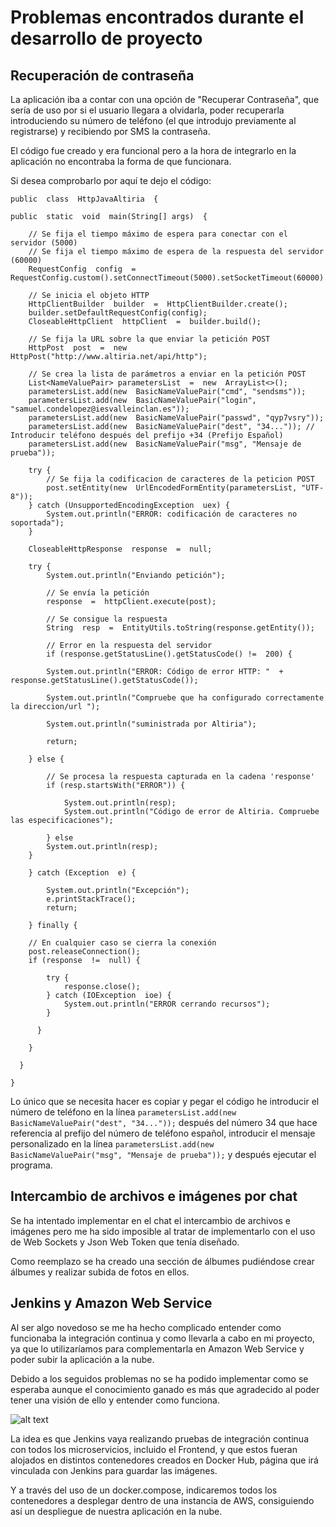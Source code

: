 

# Problemas encontrados durante el desarrollo de proyecto
## Recuperación de contraseña

La aplicación iba a contar con una opción de "Recuperar Contraseña", que sería de uso por si el usuario llegara a olvidarla, poder recuperarla introduciendo su número de teléfono (el que introdujo previamente al registrarse) y recibiendo por SMS la contraseña.

El código fue creado y era funcional pero a la hora de integrarlo en la aplicación no encontraba la forma de que funcionara.

Si desea comprobarlo por aquí te dejo el código:

    public  class  HttpJavaAltiria  {   
     
    public  static  void  main(String[] args)  {
    
	    // Se fija el tiempo máximo de espera para conectar con el servidor (5000)
	    // Se fija el tiempo máximo de espera de la respuesta del servidor (60000)
	    RequestConfig  config  =  RequestConfig.custom().setConnectTimeout(5000).setSocketTimeout(60000).build();

	    // Se inicia el objeto HTTP
	    HttpClientBuilder  builder  =  HttpClientBuilder.create();
	    builder.setDefaultRequestConfig(config);
	    CloseableHttpClient  httpClient  =  builder.build();

	    // Se fija la URL sobre la que enviar la petición POST
	    HttpPost  post  =  new  HttpPost("http://www.altiria.net/api/http");
	    
	    // Se crea la lista de parámetros a enviar en la petición POST
	    List<NameValuePair> parametersList  =  new  ArrayList<>();   
	    parametersList.add(new  BasicNameValuePair("cmd", "sendsms"));
	    parametersList.add(new  BasicNameValuePair("login", "samuel.condelopez@iesvalleinclan.es"));
	    parametersList.add(new  BasicNameValuePair("passwd", "qyp7vsry"));
	    parametersList.add(new  BasicNameValuePair("dest", "34...")); // Introducir teléfono después del prefijo +34 (Prefijo Español)
	    parametersList.add(new  BasicNameValuePair("msg", "Mensaje de prueba"));

	    try {
		    // Se fija la codificacion de caracteres de la peticion POST
		    post.setEntity(new  UrlEncodedFormEntity(parametersList, "UTF-8"));
	    } catch (UnsupportedEncodingException  uex) {
		    System.out.println("ERROR: codificación de caracteres no soportada");
	    }

	    CloseableHttpResponse  response  =  null;
	    
	    try {
		    System.out.println("Enviando petición");
		    
		    // Se envía la petición
		    response  =  httpClient.execute(post);
		    
		    // Se consigue la respuesta
		    String  resp  =  EntityUtils.toString(response.getEntity());
		    
		    // Error en la respuesta del servidor
		    if (response.getStatusLine().getStatusCode() !=  200) {
		    
		    System.out.println("ERROR: Código de error HTTP: "  +  response.getStatusLine().getStatusCode());
		    
		    System.out.println("Compruebe que ha configurado correctamente la direccion/url ");
		    
		    System.out.println("suministrada por Altiria");
		    
		    return;
	    
	    } else {
	    
		    // Se procesa la respuesta capturada en la cadena 'response'
		    if (resp.startsWith("ERROR")) {
		    
			    System.out.println(resp);
			    System.out.println("Código de error de Altiria. Compruebe las especificaciones");
			    
		    } else
		    System.out.println(resp);
	    }
	    
	    } catch (Exception  e) {
	    
		    System.out.println("Excepción");
		    e.printStackTrace();
		    return;
	    
	    } finally {
	    
	    // En cualquier caso se cierra la conexión
	    post.releaseConnection();
	    if (response  !=  null) {
	    
		    try {
			    response.close();
		    } catch (IOException  ioe) {
			    System.out.println("ERROR cerrando recursos");
		    }
		    
		  }
		    
	    }
		    
      }
    
    }

Lo único que se necesita hacer es copiar y pegar el código he introducir el número de teléfono en la línea    `parametersList.add(new  BasicNameValuePair("dest", "34..."));` después del número 34 que hace referencia al prefijo del número de teléfono español, introducir el mensaje personalizado en la línea `parametersList.add(new  BasicNameValuePair("msg", "Mensaje de prueba"));` y después ejecutar el programa.

## Intercambio de archivos e imágenes por chat

Se ha intentado implementar en el chat el intercambio de archivos e imágenes pero me ha sido imposible al tratar de implementarlo con el uso de Web Sockets y Json Web Token que tenía diseñado.

Como reemplazo se ha creado una sección de álbumes pudiéndose crear álbumes y realizar subida de fotos en ellos.

## Jenkins y Amazon Web Service

Al ser algo novedoso se me ha hecho complicado entender como funcionaba la integración continua y como llevarla a cabo en mi proyecto, ya que lo utilizaríamos para complementarla en Amazon Web Service y poder subir la aplicación a la nube.

Debido a los seguidos problemas no se ha podido implementar como se esperaba aunque el conocimiento ganado es más que agradecido al poder tener una visión de ello y entender como funciona.

![alt text](https://github.com/info-iesvi/proyectodam-samuelvalleinclan/blob/doc/problemas/img/jenkinsaws.png)

La idea es que Jenkins vaya realizando pruebas de integración continua con todos los microservicios, incluido el Frontend, y que estos fueran alojados en distintos contenedores creados en Docker Hub, página que irá vinculada con Jenkins para guardar las imágenes.

Y a través del uso de un docker.compose, indicaremos todos los contenedores a desplegar dentro de una instancia de AWS, consiguiendo así un despliegue de nuestra aplicación en la nube.
